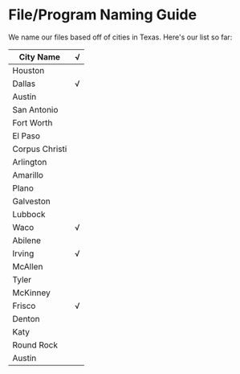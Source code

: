 # File/Program Naming Guide

We name our files based off of cities in Texas. Here's our list so far:

| City Name | √ |
|---|---|
| Houston |   |
| Dallas | √ |
| Austin |   |
| San Antonio |   |
| Fort Worth |   |
| El Paso |   |
| Corpus Christi |   |
| Arlington |   |
| Amarillo |   |
| Plano |   |
| Galveston |   |
| Lubbock|   |
| Waco | √ |
| Abilene |   |
| Irving | √ |
| McAllen |   |
| Tyler |   |
| McKinney |   |
| Frisco | √ |
| Denton |   |
| Katy |   |
| Round Rock |   |
| Austin |   |

